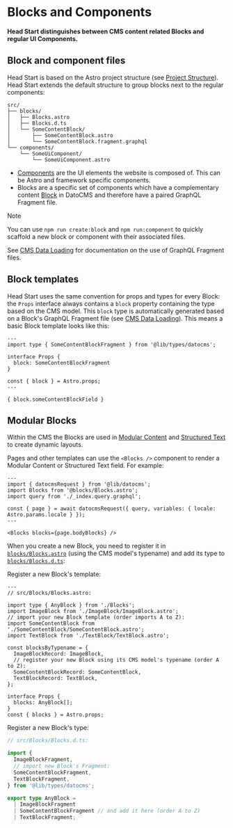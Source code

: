 # Blocks and Components

**Head Start distinguishes between CMS content related Blocks and regular UI Components.**

## Block and component files

Head Start is based on the Astro project structure (see [Project Structure](./project-structure.md)). Head Start extends the default structure to group blocks next to the regular components:

```
src/
├── blocks/
│   ├── Blocks.astro
│   ├── Blocks.d.ts
│   └── SomeContentBlock/
│       ├── SomeContentBlock.astro
│       └── SomeContentBlock.fragment.graphql
└── components/
    └── SomeUiComponent/
        └── SomeUiComponent.astro
```

- [Components](https://docs.astro.build/en/core-concepts/astro-components/) are the UI elements the website is composed of. This can be Astro and framework specific components.
- Blocks are a specific set of components which have a complementary content [Block](https://www.datocms.com/docs/content-modelling/blocks) in DatoCMS and therefore have a paired GraphQL Fragment file.

> [!NOTE]
> You can use `npm run create:block` and `npm run:component` to quickly scaffold a new block or component with their associated files.

See [CMS Data Loading](./cms-data-loading.md) for documentation on the use of GraphQL Fragment files.

## Block templates

Head Start uses the same convention for props and types for every Block: the `Props` interface always contains a `block` property containing the type based on the CMS model. This `block` type is automatically generated based on a Block's GraphQL Fragment file (see [CMS Data Loading](cms-data-loading.md#graphql-files)). This means a basic Block template looks like this:

```astro
---
import type { SomeContentBlockFragment } from '@lib/types/datocms';

interface Props {
  block: SomeContentBlockFragment
}

const { block } = Astro.props;
---

{ block.someContentBlockField }
```

## Modular Blocks

Within the CMS the Blocks are used in [Modular Content](https://www.datocms.com/docs/content-modelling/modular-content) and [Structured Text](https://www.datocms.com/docs/content-modelling/structured-text) to create dynamic layouts.

Pages and other templates can use the `<Blocks />` component to render a Modular Content or Structured Text field. For example:

```astro
---
import { datocmsRequest } from '@lib/datocms';
import Blocks from '@blocks/Blocks.astro';
import query from './_index.query.graphql';

const { page } = await datocmsRequest({ query, variables: { locale: Astro.params.locale } });
---

<Blocks blocks={page.bodyBlocks} />
```

When you create a new Block, you need to register it in [`blocks/Blocks.astro`](../src/blocks/Blocks.astro) (using the CMS model's typename) and add its type to [`blocks/Blocks.d.ts`](../src/blocks/Blocks.d.ts):

Register a new Block's template:

```astro
---
// src/Blocks/Blocks.astro:

import type { AnyBlock } from './Blocks';
import ImageBlock from './ImageBlock/ImageBlock.astro';
// import your new Block template (order imports A to Z):
import SomeContentBlock from './SomeContentBlock/SomeContentBlock.astro';
import TextBlock from './TextBlock/TextBlock.astro';

const blocksByTypename = {
  ImageBlockRecord: ImageBlock,
  // register your new Block using its CMS model's typename (order A to Z):
  SomeContentBlockRecord: SomeContentBlock,
  TextBlockRecord: TextBlock,
};

interface Props {
  blocks: AnyBlock[];
}
const { blocks } = Astro.props;
```

Register a new Block's type:

```ts
// src/Blocks/Blocks.d.ts:

import { 
  ImageBlockFragment,
  // import new Block's Fragment: 
  SomeContentBlockFragment,
  TextBlockFragment,
} from '@lib/types/datocms';

export type AnyBlock =
  | ImageBlockFragment
  | SomeContentBlockFragment // and add it here (order A to Z)
  | TextBlockFragment;
```

